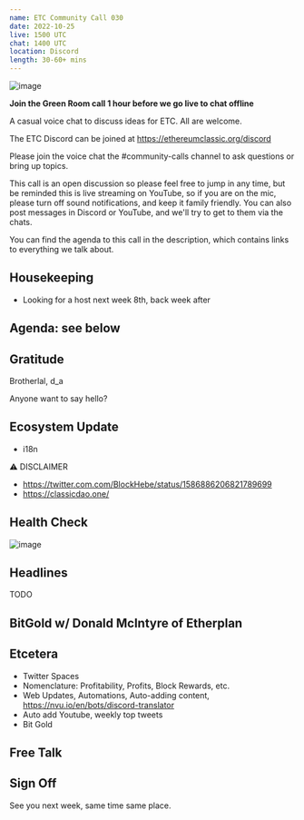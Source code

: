 ```yaml
---
name: ETC Community Call 030
date: 2022-10-25
live: 1500 UTC
chat: 1400 UTC
location: Discord
length: 30-60+ mins
---
```


![image](https://user-images.githubusercontent.com/1696942/198426461-de9dfe2c-4fd5-42c6-abb4-1c1205ce4d6e.png)

**Join the Green Room call 1 hour before we go live to chat offline**

A casual voice chat to discuss ideas for ETC. All are welcome.

The ETC Discord can be joined at https://ethereumclassic.org/discord

Please join the voice chat the #community-calls channel to ask questions or bring up topics.

This call is an open discussion so please feel free to jump in any time, but be reminded this is live streaming on YouTube, so if you are on the mic, please turn off sound notifications, and keep it family friendly. You can also post messages in Discord or YouTube, and we'll try to get to them via the chats.

You can find the agenda to this call in the description, which contains links to everything we talk about.

## Housekeeping

- Looking for a host next week 8th, back week after

## Agenda: see below

## Gratitude

Brotherlal, d_a

Anyone want to say hello?

## Ecosystem Update

- i18n

⚠️ DISCLAIMER

- https://twitter.com.com/BlockHebe/status/1586886206821789699
- https://classicdao.one/

## Health Check

![image](https://user-images.githubusercontent.com/1696942/199194671-e3e80922-f647-4e4b-9bfd-f1d9e6019f77.png)

## Headlines

TODO

## BitGold w/ Donald McIntyre of Etherplan



## Etcetera

- Twitter Spaces
- Nomenclature: Profitability, Profits, Block Rewards, etc.
- Web Updates, Automations, Auto-adding content, https://nvu.io/en/bots/discord-translator
- Auto add Youtube, weekly top tweets
- Bit Gold

## Free Talk

## Sign Off

See you next week, same time same place.

